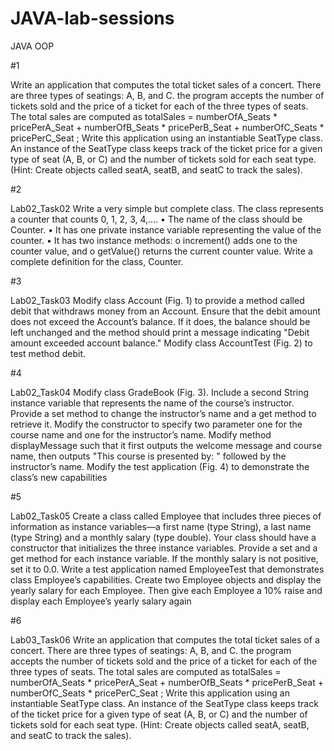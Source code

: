 # JAVA-lab-sessions
JAVA OOP

#1

Write an application that computes the total ticket sales of a concert. There are three types of seatings: 
A, B, and C. the program accepts the number of tickets sold and the price of a ticket for each of the 
three types of seats. The total sales are computed as 
totalSales = numberOfA_Seats * pricePerA_Seat +
numberOfB_Seats * pricePerB_Seat +
numberOfC_Seats * pricePerC_Seat ;
Write this application using an instantiable SeatType class. An instance of the SeatType class keeps track 
of the ticket price for a given type of seat (A, B, or C) and the number of tickets sold for each seat type. 
(Hint: Create objects called seatA, seatB, and seatC to track the sales).


#2

Lab02_Task02
Write a very simple but complete class. The class represents a counter that counts 0, 1, 2, 3, 4,....
• The name of the class should be Counter.
• It has one private instance variable representing the value of the counter.
• It has two instance methods: 
o increment() adds one to the counter value, and
o getValue() returns the current counter value.
Write a complete definition for the class, Counter.

#3

Lab02_Task03
Modify class Account (Fig. 1) to provide a method called debit that withdraws money from an Account. 
Ensure that the debit amount does not exceed the Account’s balance. If it does, the balance should be 
left unchanged and the method should print a message indicating "Debit amount exceeded account 
balance." Modify class AccountTest (Fig. 2) to test method debit.


#4

Lab02_Task04
Modify class GradeBook (Fig. 3). Include a second String instance variable that represents the name of 
the course’s instructor. Provide a set method to change the instructor’s name and a get method to 
retrieve it. Modify the constructor to specify two parameter one for the course name and one for the 
instructor’s name. Modify method displayMessage such that it first outputs the welcome message and 
course name, then outputs "This course is presented by: " followed by the instructor’s name. Modify the 
test application (Fig. 4) to demonstrate the class’s new capabilities

#5

Lab02_Task05
Create a class called Employee that includes three pieces of information as instance variables—a first 
name (type String), a last name (type String) and a monthly salary (type double). Your class should have 
a constructor that initializes the three instance variables. Provide a set and a get method for each 
instance variable. If the monthly salary is not positive, set it to 0.0. Write a test application named 
EmployeeTest that demonstrates class Employee’s capabilities. Create two Employee objects and display 
the yearly salary for each Employee. Then give each Employee a 10% raise and display each Employee’s 
yearly salary again

#6

Lab03_Task06
Write an application that computes the total ticket sales of a concert. There are three types of seatings: 
A, B, and C. the program accepts the number of tickets sold and the price of a ticket for each of the 
three types of seats. The total sales are computed as 
totalSales = numberOfA_Seats * pricePerA_Seat +
numberOfB_Seats * pricePerB_Seat +
numberOfC_Seats * pricePerC_Seat ;
Write this application using an instantiable SeatType class. An instance of the SeatType class keeps track 
of the ticket price for a given type of seat (A, B, or C) and the number of tickets sold for each seat type. 
(Hint: Create objects called seatA, seatB, and seatC to track the sales).
